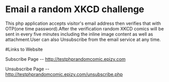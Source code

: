 # Email a random XKCD challenge
This php application accepts visitor's email address then verifies that with OTP(one time password).After the verification random XKCD comics will be sent in every five minutes including the inline image content as well as attachment.User can also Unsubscribe from the email service at any time.

#Links to Website

Subscribe Page -- http://testphprandomcomic.epizy.com

Unsubscribe Page -- http://testphprandomcomic.epizy.com/unsubscribe.php






